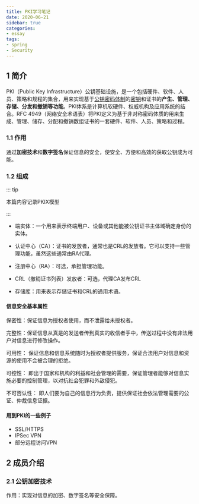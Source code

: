 ```yaml
---
title: PKI学习笔记
date: 2020-06-21
sidebar: true
categories: 
- essay
tags: 
- spring
- Security
---
```


## 1 简介

PKI（Public Key Infrastructure）公钥基础设施，是一个包括硬件、软件、人员、策略和规程的集合，用来实现基于[公钥密码体制](https://baike.baidu.com/item/公钥密码体制/10392876)的[密钥](https://baike.baidu.com/item/密钥/101144)和证书的**产生、管理、存储、分发和撤销等功能**。PKI体系是计算机软硬件、权威机构及应用系统的结合。RFC 4949（网络安全术语表）将PKI定义为基于非对称密码体质的用来生成、管理、储存、分配和撤销数组证书的一套硬件、软件、人员、策略和过程。

### 1.1 作用

通过**加密技术**和**数字签名**保证信息的安全，使安全、方便和高效的获取公钥成为可能。

### 1.2 组成

::: tip

本篇内容记录PKIX模型

:::

- 端实体：一个用来表示终端用户、设备或其他能被公钥证书主体域确定身份的实体。

- 认证中心（CA）：证书的发放者，通常也是CRL的发放者。它可以支持一些管理功能，虽然这些通常由RA代理。
- 注册中心（RA）：可选，承担管理功能。
- CRL（撤销证书列表）发放者：可选，代理CA发布CRL
- 存储库：用来表示存储证书和CRL的通用术语。

#### 信息安全基本属性

保密性：保证信息为授权者使用，而不泄露给未授权者。

完整性：保证信息从真是的发送者传到真实的收信者手中，传送过程中没有非法用户对信息进行修改操作。

可用性： 保证信息和信息系统随时为授权者提供服务，保证合法用户对信息和资源的使用不会被合理的拒绝。

可控性： 即出于国家和机构的利益和社会管理的需要，保证管理者能够对信息实施必要的控制管理，以对抗社会犯罪和外敌侵犯。

不可否认性： 即人们要为自己的信息行为负责，提供保证社会依法管理需要的公证、仲裁信息证据。

#### 用到PKI的一些例子

- SSL/HTTPS
- IPSec VPN
- 部分远程访问VPN

## 2 成员介绍

### 2.1 公钥加密技术

作用：实现对信息的加密、数字签名等安全保障。